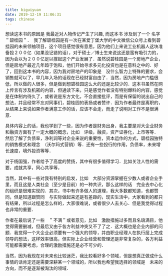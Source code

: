 ```yaml
---
title: biguiyuan
date: 2019-12-19 11:06:31
tags: chinese
---
```


想读这本书的原因是 我最近对人物传记产生了兴趣, 而这本书 涉及到了一个 名字　＂碧桂园＂．　我了解碧桂园是有一次在某爱丁堡大学的中文微信公众号上看到碧挂园的未来领袖项目，这个项目感觉很有意思，因为他们上来说工业机器人这块准备投２００亿（如果没记错的话），对于硕士／博士生来说这还是蛮有吸引力的，因为会以为２００亿足以撑起这个产业发展了．虽然说碧桂园是一个房地产企业，但是房地产最近几年趋于饱和，他们开始寻求多元化投资也是在意料之中的．好了，回到这本书的内容，因为我对房地产的印象是　没什么智力上特殊的要求，会销售就可以了，早几年入场的话现在已经财富自由了．当然，因为房地产门槛很低，所以做的人很多，但是做到想碧桂园这么大的还是比较少的．这本书虽然在网上传言有涉及机密的内容，但通读下来，只是感觉作者没有特别爆料的内容，感觉是在体制内待久了，或者说是东方文化，不会直接批评，而是有保留的说出自己的想法，并且经常不忘对同事们，碧桂园的表扬或者赞许．因为作者最终是离职的，从结果上来说如果作者满意工作的话，应该不会走，而走了说明对工作不是很满意．

具体内容上的话，我也学到了一些，因为作者是财务出身，我主要是对大企业财务和融资方面有了一定大概的概念，比如　评级，融资，资产证券化，上市等等．　然后了解了负债率，净利润等对企业来说的重要性，资本运作的方式，碧桂园独特的销售模式和理念　（沃尔玛式营销）等．还有一些投行的作用，负债率，未来增长速度，境外投资等等．

对于杨国强，作者给予了高度的赞扬，其中有很多值得学习．比如关注人性的需要，成就共享，同心共享等，

当然，其中有一些对我有特别的启发，比如　大部分资源掌握在少数人或者企业手里，而且这是人类社会（至少是目前）的一种共识，那么这样的话　完全去中心化的组织是很难实现的．其次，书中有许多做人的道理，我大多数都知道，也都赞同，但是知道跟赞同　与实际做起来还是有差距的，现实生活中，大家看到的都只有结果，所以过程是怎么样的，大家很难说，或者很少人去关心．但是我觉得过程也非常的重要．

作者在最后说了一些　＂不满＂或者意见，比如　激励措施过多而且名琅满目，他觉得需要删减，但最后又由于各方利益冲突又不了了之．这大概也是企业内部的问题．我觉得一个大企业必须要有一个强大的领导，并由职业经理人在执行层上完成领导的想法，这样效率很高，但实际上企业经营和管理还是非常复杂的，各方利益可能都需要考虑，合理的激励措施还是必不可少的．

当然，因为我现在对未来也比较迷茫，我比较看好多个领域，但是想真正做成什么事情的话肯定还是需要深耕某一个领域的，所以我也希望我选择的领域是　未来的方向，而不是逐渐被淘汰的领域．
